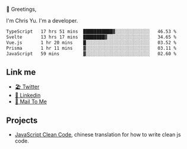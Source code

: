 👋 Greetings, 

I'm Chris Yu. I'm a developer. 


<!--START_SECTION:waka-->

```txt
TypeScript   17 hrs 51 mins  ███████████▓░░░░░░░░░░░░░   46.53 %
Svelte       13 hrs 17 mins  ████████▓░░░░░░░░░░░░░░░░   34.65 %
Vue.js       1 hr 20 mins    █░░░░░░░░░░░░░░░░░░░░░░░░   03.52 %
Prisma       1 hr 11 mins    ▓░░░░░░░░░░░░░░░░░░░░░░░░   03.11 %
JavaScript   59 mins         ▓░░░░░░░░░░░░░░░░░░░░░░░░   02.60 %
```

<!--END_SECTION:waka-->

## Link me

- [🏖️ Twitter](https://twitter.com/yuetong3yu)
- [🧳 Linkedin](https://www.linkedin.com/in/yuetong3yu)
- [📧 Mail To Me](mailto:yuetong3yu@gmail.com)


## Projects 

- [JavaScript Clean Code](https://js-clean-code-cn.vercel.app/), chinese translation for how to write clean js code.
